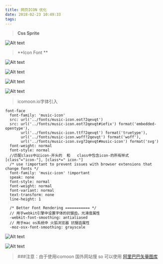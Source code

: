 ```yaml
---
title: 网页ICON 优化
date: 2018-02-23 10:49:33
tags:
---
```

> **Css Sprite**




![Alt text](https://app.yinxiang.com/shard/s72/res/d1f9917c-1bac-4b65-9d48-0d1155ef9a44)

> **Icon Font **

![Alt text](https://app.yinxiang.com/shard/s72/res/669e5e00-8c8b-4e44-853e-aba7ef3fc499)



![Alt text](https://app.yinxiang.com/shard/s72/res/21a4616f-85ba-4514-8878-392a0b6cabc0)

![Alt text](https://app.yinxiang.com/shard/s72/res/961b8eda-7fb8-47eb-b667-957ababb813a)

![Alt text](https://app.yinxiang.com/shard/s72/res/aee97199-8074-47d2-8b9b-ef26c0bc0e97)


<!-- more -->

> icomoon.io字体引入
```stylus
font-face
  font-family: 'music-icon'
  src: url('../fonts/music-icon.eot?2qevqt')
  src: url('../fonts/music-icon.eot?2qevqt#iefix') format('embedded-opentype'),
       url('../fonts/music-icon.ttf?2qevqt') format('truetype'),
       url('../fonts/music-icon.woff?2qevqt') format('woff'),
       url('../fonts/music-icon.svg?2qevqt#music-icon') format('svg')
  font-weight: normal
  font-style: normal
  //匹配class中以icon-开头的  和   class中包含icon-的所有样式
[class^="icon-"], [class*=" icon-"]
  /* use !important to prevent issues with browser extensions that change fonts */
  font-family: 'music-icon' !important
  speak: none
  font-style: normal
  font-weight: normal
  font-variant: normal
  text-transform: none
  line-height: 1

  /* Better Font Rendering =========== */
  // 用于webkit引擎中设置字体的抗锯齿，光滑度属性
  -webkit-font-smoothing: antialiased
  // 用于mac os系统中 火狐浏览器 抗锯齿属性
  -moz-osx-font-smoothing: grayscale
```
![Alt text](https://app.yinxiang.com/shard/s72/res/396d9f7d-b3a4-4353-957f-672458711e45)

![Alt text](https://app.yinxiang.com/shard/s72/res/88df8185-e4bf-4dd8-acdb-e042d6338295)


>###注意：由于使用icomoon 国外网站慢   so 可以使用 [阿里巴巴矢量图库](http://www.iconfont.cn/collections)
